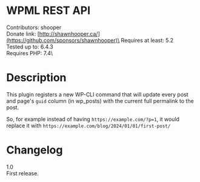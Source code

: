 # WPML REST API

Contributors: shooper\
Donate link: [http://shawnhooper.ca/](https://github.com/sponsors/shawnhooper)\
Requires at least: 5.2\
Tested up to: 6.4.3 \
Requires PHP: 7.4\

# Description

This plugin registers a new WP-CLI command that will update every post and page's `guid` column (in wp_posts) with the current full permalink to the post.  

So, for example instead of having `https://example.com/?p=1`, it would replace it with `https://example.com/blog/2024/01/01/first-post/`

# Changelog

1.0 \
    First release.
